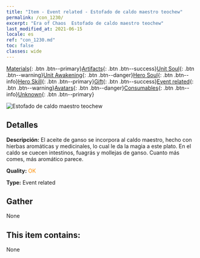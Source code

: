 ```yaml
---
title: "Item - Event related - Estofado de caldo maestro teochew"
permalink: /con_1230/
excerpt: "Era of Chaos  Estofado de caldo maestro teochew"
last_modified_at: 2021-06-15
locale: es
ref: "con_1230.md"
toc: false
classes: wide
---
```

 [Materials](/ItemsES/){: .btn .btn--primary}[Artifacts](/ItemsES/Artifacts/){: .btn .btn--success}[Unit Soul](/ItemsES/UnitSoul/){: .btn .btn--warning}[Unit Awakening](/ItemsES/UnitAwakening/){: .btn .btn--danger}[Hero Soul](/ItemsES/HeroSoul/){: .btn .btn--info}[Hero Skill](/ItemsES/HeroSkill/){: .btn .btn--primary}[Gift](/ItemsES/Gift/){: .btn .btn--success}[Event related](/ItemsES/Events/){: .btn .btn--warning}[Avatars](/ItemsES/Avatars/){: .btn .btn--danger}[Consumables](/ItemsES/Consumables/){: .btn .btn--info}[Unknown](/ItemsES/Unknown/){: .btn .btn--primary}

 ![Estofado de caldo maestro teochew](/images/t/i_81531131.png)

## Detalles
 **Descripción:** El aceite de ganso se incorpora al caldo maestro, hecho con hierbas aromáticas y medicinales, lo cual le da la magia a este plato. En el caldo se cuecen intestinos, fuagrás y mollejas de ganso. Cuanto más comes, más aromático parece.

 **Quality:** <span style="color: #FF8C00">OK</span>

 **Type:** Event related

## Gather

  None

## This item contains:

  None

